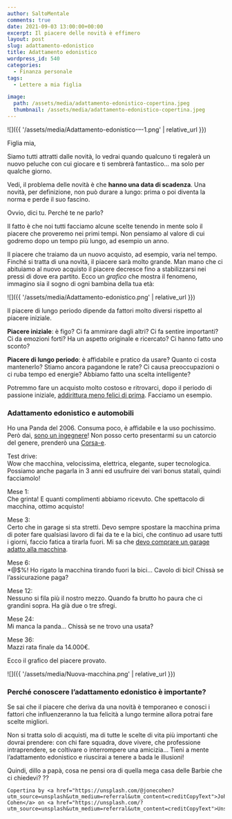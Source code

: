 ```yaml
---
author: SaltoMentale
comments: true
date: 2021-09-03 13:00:00+00:00
excerpt: Il piacere delle novità è effimero
layout: post
slug: adattamento-edonistico
title: Adattamento edonistico
wordpress_id: 540
categories:
  - Finanza personale
tags:
  - Lettere a mia figlia

image:
  path: /assets/media/adattamento-edonistico-copertina.jpeg
  thumbnail: /assets/media/adattamento-edonistico-copertina.jpeg
---
```


![]({{ '/assets/media/Adattamento-edonistico-–-1.png' | relative_url }})

Figlia mia,

Siamo tutti attratti dalle novità, lo vedrai quando qualcuno ti regalerà un nuovo peluche con cui giocare e ti sembrerà fantastico… ma solo per qualche giorno.

Vedi, il problema delle novità è che **hanno una data di scadenza**. Una novità, per definizione, non può durare a lungo: prima o poi diventa la norma e perde il suo fascino.

Ovvio, dici tu. Perché te ne parlo?

Il fatto è che noi tutti facciamo alcune scelte tenendo in mente solo il piacere che proveremo nei primi tempi. Non pensiamo al valore di cui godremo dopo un tempo più lungo, ad esempio un anno.

Il piacere che traiamo da un nuovo acquisto, ad esempio, varia nel tempo. Finché si tratta di una novità, il piacere sarà molto grande. Man mano che ci abituiamo al nuovo acquisto il piacere decresce fino a stabilizzarsi nei pressi di dove era partito. Ecco un _grafico_ che mostra il fenomeno, immagino sia il sogno di ogni bambina della tua età:

![]({{ '/assets/media/Adattamento-edonistico.png' | relative_url }})

Il piacere di lungo periodo dipende da fattori molto diversi rispetto al piacere iniziale.

**Piacere iniziale**: è figo? Ci fa ammirare dagli altri? Ci fa sentire importanti? Ci da emozioni forti? Ha un aspetto originale e ricercato? Ci hanno fatto uno sconto?

**Piacere di lungo periodo**: è affidabile e pratico da usare? Quanto ci costa mantenerlo? Stiamo ancora pagandone le rate? Ci causa preoccupazioni o ci ruba tempo ed energie? Abbiamo fatto una scelta intelligente?

Potremmo fare un acquisto molto costoso e ritrovarci, dopo il periodo di passione iniziale, [addirittura meno felici di prima](/stai-regalandoti-carbone/). Facciamo un esempio.

### Adattamento edonistico e automobili

Ho una Panda del 2006. Consuma poco, è affidabile e la uso pochissimo. Però dai, [sono un ingegnere](/quanto-costa-lavorare/)! Non posso certo presentarmi su un catorcio del genere, prenderò una [Corsa-e](https://www.quattroruote.it/listino/opel/corsa-e).

Test drive:  
Wow che macchina, velocissima, elettrica, elegante, super tecnologica. Possiamo anche pagarla in 3 anni ed usufruire dei vari bonus statali, quindi facciamolo!

Mese 1:  
Che grinta! E quanti complimenti abbiamo ricevuto. Che spettacolo di macchina, ottimo acquisto!

Mese 3:  
Certo che in garage si sta stretti. Devo sempre spostare la macchina prima di poter fare qualsiasi lavoro di fai da te e la bici, che continuo ad usare tutti i giorni, faccio fatica a tirarla fuori. Mi sa che [devo comprare un garage adatto alla macchina](/effetto-diderot/).

Mese 6:  
\*@$%! Ho rigato la macchina tirando fuori la bici… Cavolo di bici! Chissà se l’assicurazione paga?

Mese 12:  
Nessuno si fila più il nostro mezzo. Quando fa brutto ho paura che ci grandini sopra. Ha già due o tre sfregi.

Mese 24:  
Mi manca la panda… Chissà se ne trovo una usata?

Mese 36:  
Mazzi rata finale da 14.000€.

Ecco il grafico del piacere provato.

![]({{ '/assets/media/Nuova-macchina.png' | relative_url }})

### Perché conoscere l’adattamento edonistico è importante?

Se sai che il piacere che deriva da una novità è temporaneo e conosci i fattori che influenzeranno la tua felicità a lungo termine allora potrai fare scelte migliori.

Non si tratta solo di acquisti, ma di tutte le scelte di vita più importanti che dovrai prendere: con chi fare squadra, dove vivere, che professione intraprendere, se coltivare o interrompere una amicizia… Tieni a mente l’adattamento edonistico e riuscirai a tenere a bada le illusioni!

Quindi, dillo a papà, cosa ne pensi ora di quella mega casa delle Barbie che ci chiedevi? ??

    Copertina by <a href="https://unsplash.com/@jonecohen?utm_source=unsplash&utm_medium=referral&utm_content=creditCopyText">Johnny Cohen</a> on <a href="https://unsplash.com/?utm_source=unsplash&utm_medium=referral&utm_content=creditCopyText">Unsplash</a>
